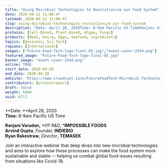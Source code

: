 ```yaml
---
title: "Using Microbial Technologies to Revolutionize our Food System"
date: 2020-04-22 11:00:47
lastmod: 2020-04-22 11:00:47
slug: using-microbial-technologies-revolutionize-our-food-system
description: "Date: April 28, 2020Time: 8-9am Pacific US TimeRanjani Varadan, VP R&D, IMPOSSIBLE FOODSArvind Gupta, Founder, INDIEBIORyan Rakestraw, Director, TEMASEK"
proteins: [Cell-Based, Plant-Based, Algae, Fungi]
products: [Meat, Dairy, Eggs, Seafood, Ingredients]
topics: [Business, Sci-Tech]
regions: [International]
images: ["Future-Food-Tech-logo-final-05.jpg","event-cover-2544.png"]
featured_image: "Future-Food-Tech-logo-final-05.jpg"
banner_image: "event-cover-2544.png"
online: TRUE
start_date: 2020-04-28
end_date: 2020-04-28
website: "https://www.crowdcast.io/e/FutureFoodTech-Microbial-Technologies/register"
contributors: [proteinreport]
draft: false
weight: 5000
uuid: 6711
---
```

**Date: **April 28, 2020\
**Time:** 8-9am Pacific US Time

**Ranjani Varadan,** *VP R&D, ***IMPOSSIBLE FOODS**\
**Arvind Gupta**, *Founder,* **INDIEBIO**\
**Ryan Rakestraw**, *Director*, **TEMASEK**

Join an interactive webinar that deep dives into new microbial
technologies and aims to explore how these processes can make the food
system more sustainable and stable -- helping us combat global food
issues resulting from situations like Covid-19.
